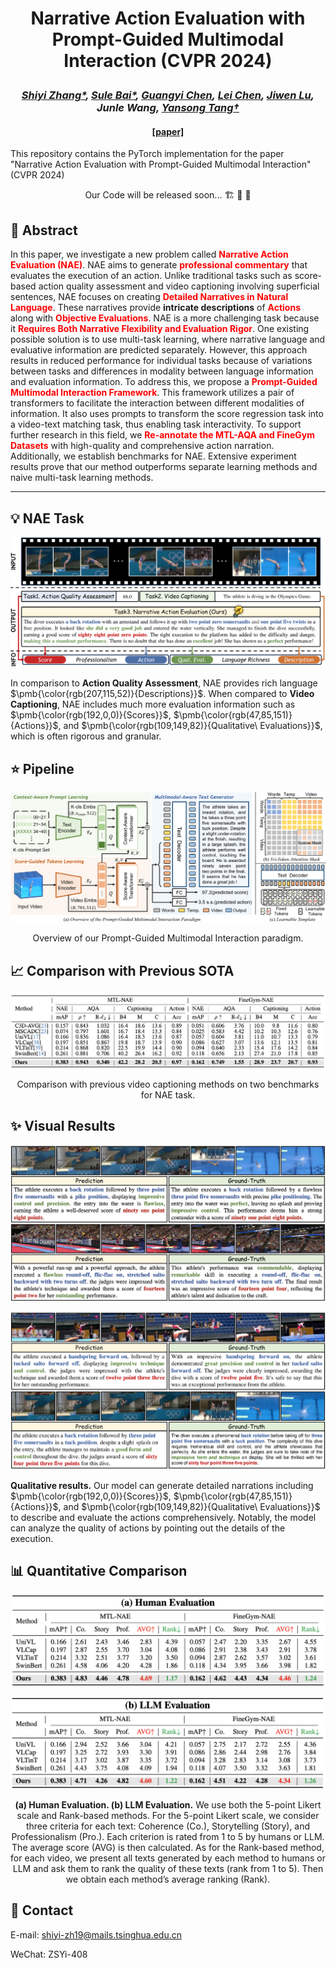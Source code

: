 # <p align="center">Narrative Action Evaluation with Prompt-Guided Multimodal Interaction (CVPR 2024)</p>

### <p align="center">*[Shiyi Zhang\*](https://shiyi-zh0408.github.io/), [Sule Bai\*](https://sulebai.github.io/), [Guangyi Chen](https://chengy12.github.io/), [Lei Chen](http://ivg.au.tsinghua.edu.cn/people/Lei_Chen/), [Jiwen Lu](http://ivg.au.tsinghua.edu.cn/Jiwen_Lu/), Junle Wang, [Yansong Tang†](https://andytang15.github.io/)*</p>

#### <p align="center">[[paper]]() </p>

This repository contains the PyTorch implementation for the paper "Narrative Action Evaluation with Prompt-Guided Multimodal Interaction" (CVPR 2024)

<p align="center"> Our Code will be released soon... 🏗️ 🚧 🔨</p>

## :paperclip: Abstract

In this paper, we investigate a new problem called <font color=red>**Narrative Action Evaluation (NAE)**</font>. NAE aims to generate <font color=red>**professional commentary**</font> that evaluates the execution of an action. Unlike traditional tasks such as score-based action quality assessment and video captioning involving superficial sentences, NAE focuses on creating <font color=red>**Detailed Narratives in Natural Language**</font>. These narratives provide **intricate descriptions** of <font color=red>**Actions**</font> along with <font color=red>**Objective Evaluations**</font>. NAE is a more challenging task because it <font color=red>**Requires Both Narrative Flexibility and Evaluation Rigor**</font>. One existing possible solution is to use multi-task learning, where narrative language and evaluative information are predicted separately. However, this approach results in reduced performance for individual tasks because of variations between tasks and differences in modality between language information and evaluation information. To address this, we propose a <font color=red>**Prompt-Guided Multimodal Interaction Framework**</font>. This framework utilizes a pair of transformers to facilitate the interaction between different modalities of information. It also uses prompts to transform the score regression task into a video-text matching task, thus enabling task interactivity. To support further research in this field, we <font color=red>**Re-annotate the MTL-AQA and FineGym Datasets**</font> with high-quality and comprehensive action narration. Additionally, we establish benchmarks for NAE. Extensive experiment results prove that our method outperforms separate learning methods and naive multi-task learning methods.

---

## 💡 NAE Task

<img src="./assets/NAE.pdf" style="zoom:150%;" />

In comparison to **Action Quality Assessment**, NAE provides rich language $\pmb{\color{rgb(207,115,52)}{Descriptions}}$. When compared to **Video Captioning**, NAE includes much more evaluation information such as $\pmb{\color{rgb(192,0,0)}{Scores}}$, $\pmb{\color{rgb(47,85,151)}{Actions}}$, and $\pmb{\color{rgb(109,149,82)}{Qualitative\ Evaluations}}$, which is often rigorous and granular.

## ⭐️ Pipeline

 ![](./assets/pipeline.png)

<p align="center">Overview of our Prompt-Guided Multimodal Interaction paradigm. </p>

## :chart_with_upwards_trend: Comparison with Previous SOTA

<img src="./assets/comparison.png" alt="1" style="zoom:150%;" />

<p align="center">Comparison with previous video captioning methods on two benchmarks for NAE task.</p>

## :sparkles: Visual Results

![](./assets/visual1.png)

<img src="./assets/visual2.pdf" style="zoom:150%;" />

**Qualitative results.** Our model can generate detailed narrations including $\pmb{\color{rgb(192,0,0)}{Scores}}$, $\pmb{\color{rgb(47,85,151)}{Actions}}$, and $\pmb{\color{rgb(109,149,82)}{Qualitative\ Evaluations}}$ to describe and evaluate the actions comprehensively. Notably, the model can analyze the quality of actions by pointing out the details of the execution.

## :bar_chart: Quantitative Comparison



![](./assets/human.png)

![](./assets/llm.png)

<p align="center"><b>(a) Human Evaluation. (b) LLM Evaluation.</b> We use both the 5-point Likert scale and Rank-based methods. For the 5-point Likert scale, we consider three criteria for each text: Coherence (Co.), Storytelling (Story), and Professionalism (Pro.). Each criterion is rated from 1 to 5 by humans or LLM. The average score (AVG) is then calculated. As for the Rank-based method, for each video, we present all texts generated by each method to humans or LLM and ask them to rank the quality of these texts (rank from 1 to 5). Then we obtain each method’s average ranking (Rank).</p>

## 📧 **Contact**

E-mail:  [shiyi-zh19@mails.tsinghua.edu.cn](mailto:shiyi-zh19@mails.tsinghua.edu.cn)

WeChat: ZSYi-408
